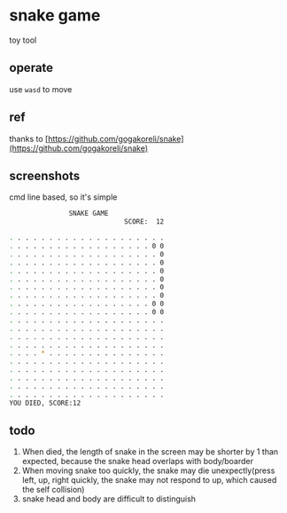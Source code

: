 # snake game
toy tool

## operate
use `wasd` to move

## ref

thanks to [https://github.com/gogakoreli/snake](https://github.com/gogakoreli/snake)

## screenshots
cmd line based, so it's simple
```bash
               SNAKE GAME
                             SCORE:  12

. . . . . . . . . . . . . . . . . . . . 
. . . . . . . . . . . . . . . . . . 0 0 
. . . . . . . . . . . . . . . . . . . 0 
. . . . . . . . . . . . . . . . . . . 0 
. . . . . . . . . . . . . . . . . . . 0 
. . . . . . . . . . . . . . . . . . . 0 
. . . . . . . . . . . . . . . . . . . 0 
. . . . . . . . . . . . . . . . . . . 0 
. . . . . . . . . . . . . . . . . . 0 0 
. . . . . . . . . . . . . . . . . . 0 0 
. . . . . . . . . . . . . . . . . . . . 
. . . . . . . . . . . . . . . . . . . . 
. . . . . . . . . . . . . . . . . . . . 
. . . . . . . . . . . . . . . . . . . . 
. . . . * . . . . . . . . . . . . . . . 
. . . . . . . . . . . . . . . . . . . . 
. . . . . . . . . . . . . . . . . . . . 
. . . . . . . . . . . . . . . . . . . . 
. . . . . . . . . . . . . . . . . . . . 
. . . . . . . . . . . . . . . . . . . . 
YOU DIED, SCORE:12
```


## todo
1. When died, the length of snake in the screen may be shorter by 1 than expected, because the snake head overlaps with body/boarder
2. When moving snake too quickly, the snake may die unexpectly(press left, up, right quickly, the snake may not respond to up, which caused the self collision)
3. snake head and body are difficult to distinguish

